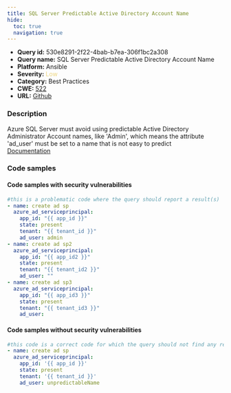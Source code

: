 ```yaml
---
title: SQL Server Predictable Active Directory Account Name
hide:
  toc: true
  navigation: true
---
```


<style>
  .highlight .hll {
    background-color: #ff171742;
  }
  .md-content {
    max-width: 1100px;
    margin: 0 auto;
  }
</style>

-   **Query id:** 530e8291-2f22-4bab-b7ea-306f1bc2a308
-   **Query name:** SQL Server Predictable Active Directory Account Name
-   **Platform:** Ansible
-   **Severity:** <span style="color:#edd57e">Low</span>
-   **Category:** Best Practices
-   **CWE:** <a href="https://cwe.mitre.org/data/definitions/522.html" onclick="newWindowOpenerSafe(event, 'https://cwe.mitre.org/data/definitions/522.html')">522</a>
-   **URL:** [Github](https://github.com/Checkmarx/kics/tree/master/assets/queries/ansible/azure/sql_server_predictable_active_directory_admin_account_name)

### Description
Azure SQL Server must avoid using predictable Active Directory Administrator Account names, like 'Admin', which means the attribute 'ad_user' must be set to a name that is not easy to predict<br>
[Documentation](https://docs.ansible.com/ansible/latest/collections/azure/azcollection/azure_rm_adserviceprincipal_module.html)

### Code samples
#### Code samples with security vulnerabilities
```yaml title="Positive test num. 1 - yaml file" hl_lines="19 13 7"
#this is a problematic code where the query should report a result(s)
- name: create ad sp
  azure_ad_serviceprincipal:
    app_id: "{{ app_id }}"
    state: present
    tenant: "{{ tenant_id }}"
    ad_user: admin
- name: create ad sp2
  azure_ad_serviceprincipal:
    app_id: "{{ app_id2 }}"
    state: present
    tenant: "{{ tenant_id2 }}"
    ad_user: ""
- name: create ad sp3
  azure_ad_serviceprincipal:
    app_id: "{{ app_id3 }}"
    state: present
    tenant: "{{ tenant_id3 }}"
    ad_user:

```


#### Code samples without security vulnerabilities
```yaml title="Negative test num. 1 - yaml file"
#this code is a correct code for which the query should not find any result
- name: create ad sp
  azure_ad_serviceprincipal:
    app_id: '{{ app_id }}'
    state: present
    tenant: '{{ tenant_id }}'
    ad_user: unpredictableName

```

